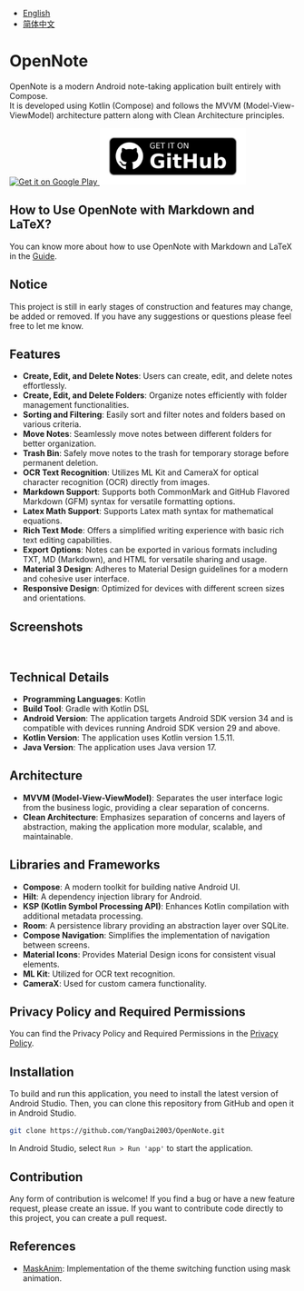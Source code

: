 - [English](README.md)
- [简体中文](README.zh.md)

# OpenNote

OpenNote is a modern Android note-taking application built entirely with Compose.  
It is developed using Kotlin (Compose) and follows the MVVM (Model-View-ViewModel) architecture pattern along with Clean Architecture principles.

<a href="https://play.google.com/store/apps/details?id=com.yangdai.opennote">
      <img alt="Get it on Google Play" src="https://play.google.com/intl/en_us/badges/static/images/badges/en_badge_web_generic.png" height="100">
</a>

<a href="https://github.com/YangDai2003/OpenNote-Compose/tree/master/app/release">
      <img alt="Get it on GitHub" src="https://raw.githubusercontent.com/deckerst/common/main/assets/get-it-on-github.png" height="100">
</a>

## How to Use OpenNote with Markdown and LaTeX?

You can know more about how to use OpenNote with Markdown and LaTeX in the [Guide](Guide.md).

## Notice

This project is still in early stages of construction and features may change, be added or removed. If you have any suggestions or questions please feel free to let me know.

## Features

- **Create, Edit, and Delete Notes**: Users can create, edit, and delete notes effortlessly.
- **Create, Edit, and Delete Folders**: Organize notes efficiently with folder management functionalities.
- **Sorting and Filtering**: Easily sort and filter notes and folders based on various criteria.
- **Move Notes**: Seamlessly move notes between different folders for better organization.
- **Trash Bin**: Safely move notes to the trash for temporary storage before permanent deletion.
- **OCR Text Recognition**: Utilizes ML Kit and CameraX for optical character recognition (OCR) directly from images.
- **Markdown Support**: Supports both CommonMark and GitHub Flavored Markdown (GFM) syntax for versatile formatting options.
- **Latex Math Support**: Supports Latex math syntax for mathematical equations.
- **Rich Text Mode**: Offers a simplified writing experience with basic rich text editing capabilities.
- **Export Options**: Notes can be exported in various formats including TXT, MD (Markdown), and HTML for versatile sharing and usage.
- **Material 3 Design**: Adheres to Material Design guidelines for a modern and cohesive user interface.
- **Responsive Design**: Optimized for devices with different screen sizes and orientations.

## Screenshots

<div style="overflow-x: auto; white-space: nowrap;">

<img src="https://github.com/YangDai2003/OpenNote-Compose/blob/master/screenshots/Screenshot_1.png" width="15%" alt=""/>
<img src="https://github.com/YangDai2003/OpenNote-Compose/blob/master/screenshots/Screenshot_2.png" width="15%" alt=""/>
<img src="https://github.com/YangDai2003/OpenNote-Compose/blob/master/screenshots/Screenshot_3.png" width="15%" alt=""/>
<img src="https://github.com/YangDai2003/OpenNote-Compose/blob/master/screenshots/Screenshot_4.png" width="15%" alt=""/>
<img src="https://github.com/YangDai2003/OpenNote-Compose/blob/master/screenshots/Screenshot_5.png" width="15%" alt=""/>
<img src="https://github.com/YangDai2003/OpenNote-Compose/blob/master/screenshots/Screenshot_6.png" width="15%" alt=""/>
<img src="https://github.com/YangDai2003/OpenNote-Compose/blob/master/screenshots/Screenshot_7.png" width="15%" alt=""/>
<img src="https://github.com/YangDai2003/OpenNote-Compose/blob/master/screenshots/Screenshot_8.png" width="15%" alt=""/>
<img src="https://github.com/YangDai2003/OpenNote-Compose/blob/master/screenshots/Screenshot_9.png" width="30%" alt=""/>
<img src="https://github.com/YangDai2003/OpenNote-Compose/blob/master/screenshots/Screenshot_10.png" width="30%" alt=""/>

</div>

## Technical Details

- **Programming Languages**: Kotlin
- **Build Tool**: Gradle with Kotlin DSL
- **Android Version**: The application targets Android SDK version 34 and is compatible with devices running Android SDK version 29 and above.
- **Kotlin Version**: The application uses Kotlin version 1.5.11.
- **Java Version**: The application uses Java version 17.

## Architecture

- **MVVM (Model-View-ViewModel)**: Separates the user interface logic from the business logic, providing a clear separation of concerns.
- **Clean Architecture**: Emphasizes separation of concerns and layers of abstraction, making the application more modular, scalable, and maintainable.

## Libraries and Frameworks

- **Compose**: A modern toolkit for building native Android UI.
- **Hilt**: A dependency injection library for Android.
- **KSP (Kotlin Symbol Processing API)**: Enhances Kotlin compilation with additional metadata processing.
- **Room**: A persistence library providing an abstraction layer over SQLite.
- **Compose Navigation**: Simplifies the implementation of navigation between screens.
- **Material Icons**: Provides Material Design icons for consistent visual elements.
- **ML Kit**: Utilized for OCR text recognition.
- **CameraX**: Used for custom camera functionality.

## Privacy Policy and Required Permissions

You can find the Privacy Policy and Required Permissions in the [Privacy Policy](PRIVACY_POLICY.md).

## Installation

To build and run this application, you need to install the latest version of Android Studio. Then, you can clone this repository from GitHub and open it in Android Studio.

```bash
git clone https://github.com/YangDai2003/OpenNote.git
```

In Android Studio, select `Run > Run 'app'` to start the application.

## Contribution

Any form of contribution is welcome! If you find a bug or have a new feature request, please create an issue. If you want to contribute code directly to this project, you can create a pull request.

## References

- [MaskAnim](https://github.com/setruth/MaskAnim): Implementation of the theme switching function using mask animation.
